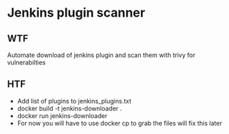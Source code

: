 # Jenkins plugin scanner

## WTF
Automate download of jenkins plugin and scan them with trivy for vulnerabilties


## HTF
- Add list of plugins to jenkins_plugins.txt
- docker build -t jenkins-downloader .
- docker run jenkins-downloader
- For now you will have to use docker cp to grab the files will fix this later
